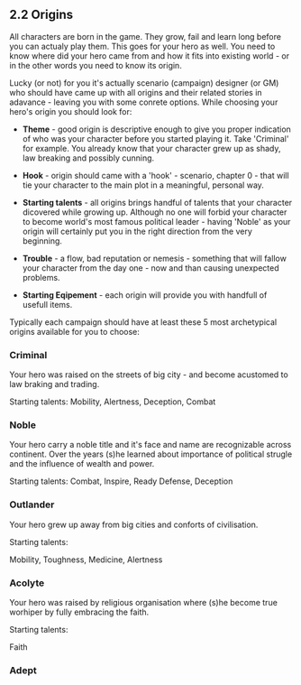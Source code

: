 ## 2.2 Origins

All characters are born in the game. They grow, fail and learn long before you can actualy play them. This goes for your hero as well. You need to know where did your hero came from and how it fits into existing world - or in the other words you need to know its origin.

Lucky (or not) for you it's actually scenario (campaign) designer (or GM) who should have came up with all origins and their related stories in adavance - leaving you with some conrete options. While choosing your hero's origin you should look for:

- **Theme** - good origin is descriptive enough to give you proper indication of who was your character before you started playing it. Take 'Criminal' for example. You already know that your character grew up as shady, law breaking and possibly cunning.

- **Hook** - origin should came with a 'hook' - scenario, chapter 0 - that will tie your character to the main plot in a meaningful, personal way.

- **Starting talents** - all origins brings handful of talents that your character dicovered while growing up. Although no one will forbid your character to become world's most famous political leader - having 'Noble' as your origin will certainly put you in the right direction from the very beginning.

- **Trouble** - a flow, bad reputation or nemesis - something that will fallow your character from the day one - now and than causing unexpected problems.

- **Starting Eqipement** - each origin will provide you with handfull of usefull items.

Typically each campaign should have at least these 5 most archetypical origins available for you to choose:

### Criminal
Your hero was raised on the streets of big city - and become acustomed to law braking and trading.

Starting talents: Mobility, Alertness, Deception, Combat

### Noble
Your hero carry a noble title and it's face and name are recognizable across continent. Over the years (s)he learned about importance of political strugle and the influence of wealth and power.

Starting talents:
Combat, Inspire, Ready Defense, Deception

### Outlander
Your hero grew up away from big cities and conforts of civilisation.

Starting talents:

Mobility, Toughness, Medicine, Alertness

### Acolyte
Your hero was raised by religious organisation where (s)he become true worhiper by fully embracing the faith.

Starting talents:

Faith

### Adept


